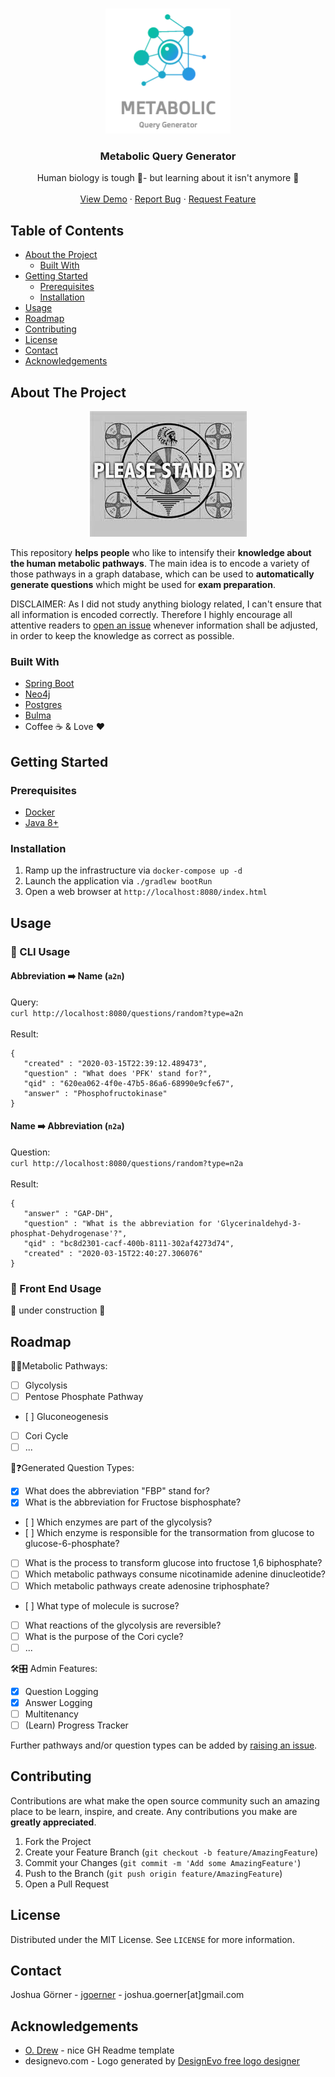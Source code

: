 <!-- PROJECT LOGO -->
<br />
<p align="center">
    <img src="images/logo.png" alt="Logo" width="200" height="200">
  <h3 align="center">Metabolic Query Generator</h3>

  <p align="center">
    Human biology is tough 🤯- but learning about it isn't anymore 🥳 
    <br />
    <br />
    <a href="">View Demo</a>
    ·
    <a href="">Report Bug</a>
    ·
    <a href="">Request Feature</a>
  </p>
</p>



<!-- TABLE OF CONTENTS -->
## Table of Contents

* [About the Project](#about-the-project)
  * [Built With](#built-with)
* [Getting Started](#getting-started)
  * [Prerequisites](#prerequisites)
  * [Installation](#installation)
* [Usage](#usage)
* [Roadmap](#roadmap)
* [Contributing](#contributing)
* [License](#license)
* [Contact](#contact)
* [Acknowledgements](#acknowledgements)


<!-- ABOUT THE PROJECT -->
## About The Project

<p align="center">
          <img src="images/about.png">
</p>

This repository **helps people** who like to intensify their **knowledge about the human metabolic pathways**.
The main idea is to encode a variety of those pathways in a graph database, which can be used to **automatically generate questions** which might be used for **exam preparation**.

DISCLAIMER: As I did not study anything biology related, I can't ensure that all information is encoded correctly.
Therefore I highly encourage all attentive readers to [open an issue](https://github.com/jgoerner/query-generator/issues) whenever information shall be adjusted, in order to keep the knowledge as correct as possible. 

### Built With

- [Spring Boot](https://spring.io/projects/spring-boot)
- [Neo4j](https://neo4j.com/)
- [Postgres](https://www.postgresql.org/)
- [Bulma](https://bulma.io/)
- Coffee ☕️ & Love ❤️

<!-- GETTING STARTED -->
## Getting Started

### Prerequisites

- [Docker](https://www.docker.com/)
- [Java 8+](https://aws.amazon.com/corretto/)

### Installation

1. Ramp up the infrastructure via `docker-compose up -d`
2. Launch the application via `./gradlew bootRun`
3. Open a web browser at `http://localhost:8080/index.html`

<!-- USAGE EXAMPLES -->
## Usage

### 👾 CLI Usage

#### Abbreviation ➡️ Name (`a2n`)
Query:<br>
`curl http://localhost:8080/questions/random?type=a2n`<br><br>
Result:<br>
```
{
   "created" : "2020-03-15T22:39:12.489473",
   "question" : "What does 'PFK' stand for?",
   "qid" : "620ea062-4f0e-47b5-86a6-68990e9cfe67",
   "answer" : "Phosphofructokinase"
}
```

#### Name ➡️ Abbreviation (`n2a`)
Question:<br>
`curl http://localhost:8080/questions/random?type=n2a` <br><br>
Result:<br>
```
{
   "answer" : "GAP-DH",
   "question" : "What is the abbreviation for 'Glycerinaldehyd-3-phosphat-Dehydrogenase'?",
   "qid" : "bc8d2301-cacf-400b-8111-302af4273d74",
   "created" : "2020-03-15T22:40:27.306076"
}
```

### 📱 Front End Usage
🚧 under construction 🚧


<!-- ROADMAP -->
## Roadmap

🧬🧪Metabolic Pathways:
- [ ] Glycolysis
- [ ] Pentose Phosphate Pathway
- [ ] Gluconeogenesis
- [ ] Cori Cycle
- [ ] ...

🤖❓Generated Question Types:

- [x] What does the abbreviation "FBP" stand for?
- [x] What is the abbreviation for Fructose bisphosphate?
- [ ] Which enzymes are part of the glycolysis?
- [ ] Which enzyme is responsible for the transormation from glucose to glucose-6-phosphate?
- [ ] What is the process to transform glucose into fructose 1,6 biphosphate?
- [ ] Which metabolic pathways consume nicotinamide adenine dinucleotide?
- [ ] Which metabolic pathways create adenosine triphosphate?
- [ ] What type of molecule is sucrose?
- [ ] What reactions of the glycolysis are reversible?
- [ ] What is the purpose of the Cori cycle?
- [ ] ...

🛠🎛 Admin Features:
- [x] Question Logging
- [x] Answer Logging
- [ ] Multitenancy
- [ ] (Learn) Progress Tracker

Further pathways and/or question types can be added by [raising an issue](https://github.com/jgoerner/query-generator/issues). 



<!-- CONTRIBUTING -->
## Contributing

Contributions are what make the open source community such an amazing place to be learn, inspire, and create. Any contributions you make are **greatly appreciated**.

1. Fork the Project
2. Create your Feature Branch (`git checkout -b feature/AmazingFeature`)
3. Commit your Changes (`git commit -m 'Add some AmazingFeature'`)
4. Push to the Branch (`git push origin feature/AmazingFeature`)
5. Open a Pull Request



<!-- LICENSE -->
## License

Distributed under the MIT License. See `LICENSE` for more information.



<!-- CONTACT -->
## Contact

Joshua Görner - [jgoerner](https://www.linkedin.com/in/jgoerner/) - joshua.goerner[at]gmail.com



<!-- ACKNOWLEDGEMENTS -->
## Acknowledgements
* [O. Drew](https://github.com/othneildrew/Best-README-Template) - nice GH Readme template
* designevo.com - Logo generated by [DesignEvo free logo designer](https://www.designevo.com/logo-maker/)
